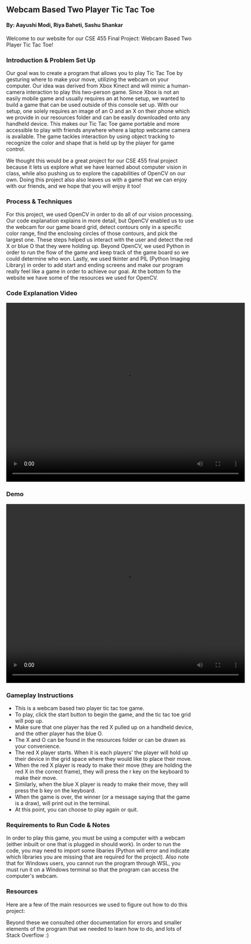 ## Webcam Based Two Player Tic Tac Toe
#### By: Aayushi Modi, Riya Baheti, Sashu Shankar

Welcome to our website for our CSE 455 Final Project: Webcam Based Two Player Tic Tac Toe!

### Introduction & Problem Set Up
Our goal was to create a program that allows you to play Tic Tac Toe by gesturing where to make your move, utilizing the webcam on your computer. Our idea was derived from Xbox Kinect and will mimic a human-camera interaction to play this two-person game. Since Xbox is not an easily mobile game and usually requires an at home setup, we wanted to build a game that can be used outside of this console set up. With our setup, one solely requires an image of an O and an X on their phone which we provide in our resources folder and can be easily downloaded onto any handheld device. This makes our Tic Tac Toe game portable and more accessible to play with friends anywhere where a laptop webcame camera is available. The game tackles interaction by using object tracking to recognize the color and shape that is held up by the player for game control.

We thought this would be a great project for our CSE 455 final project because it lets us explore what we have learned about computer vision in class, while also pushing us to explore the capabilities of OpenCV on our own. Doing this project also also leaves us with a game that we can enjoy with our friends, and we hope that you will enjoy it too!

### Process & Techniques
For this project, we used OpenCV in order to do all of our vision processing. Our code explanation explains in more detail, but OpenCV enabled us to use the webcam for our game board grid, detect contours only in a specific color range, find the enclosing circles of those contours, and pick the largest one. These steps helped us interact with the user and detect the red X or blue O that they were holding up. Beyond OpenCV, we used Python in order to run the flow of the game and keep track of the game board so we could determine who won. Lastly, we used tkinter and PIL (Python Imaging Library) in order to add start and ending screens and make our program really feel like a game in order to achieve our goal. At the bottom fo the website we have some of the resources we used for OpenCV.

### Code Explanation Video
<html>
  <video width="640" height="480" controls>
  <source src="ENTER_VIDEO_NAME_HERE" type="video/mp4">
</video>
</html>


### Demo

<html>
  <video width="640" height="480" controls>
  <source src="TicTacToeDemo.mp4" type="video/mp4">
</video>
</html>

### Gameplay Instructions
- This is a webcam based two player tic tac toe game.
- To play, click the start button to begin the game, and the tic tac toe grid will pop up.
- Make sure that one player has the red X pulled up on a handheld device, and the other player has the blue O.
- The X and O can be found in the resources folder or can be drawn as your convenience.
- The red X player starts. When it is each players' the player will hold up their device in the grid space where they would like to place their move.
- When the red X player is ready to make their move (they are holding the red X in the correct frame), they will press the r key on the keyboard to make their move.
- Similarly, when the blue X player is ready to make their move, they will press the b key on the keyboard.
- When the game is over, the winner (or a message saying that the game is a draw), will print out in the terminal.
- At this point, you can choose to play again or quit.

### Requirements to Run Code & Notes
In order to play this game, you must be using a computer with a webcam (either inbuilt or one that is plugged in should work).
In order to run the code, you may need to import some libaries (Python will error and indicate which libraries you are missing that are required for the project). Also note that for Windows users, you cannot run the program through WSL, you must run it on a Windows terminal so that the program can access the computer's webcam.

### Resources
Here are a few of the main resources we used to figure out how to do this project:
<html><a href="https://docs.opencv.org/4.x/dd/d43/tutorial_py_video_display.html"></a></html>
<html><a href="https://cvexplained.wordpress.com/2020/04/28/color-detection-hsv/#:~:text=inrange%20function%20with%20the%20range,10%20and%20160%20to%20180."></a></html>
<html><a href="https://docs.opencv.org/3.4/da/d97/tutorial_threshold_inRange.html"></a></html>
<html><a href="https://docs.opencv.org/3.4/d4/d73/tutorial_py_contours_begin.html"></a></html>
<html><a href="https://docs.python.org/3/library/tkinter.html"></a></html>
Beyond these we consulted other documentation for errors and smaller elements of the program that we needed to learn how to do, and lots of Stack Overflow :)
